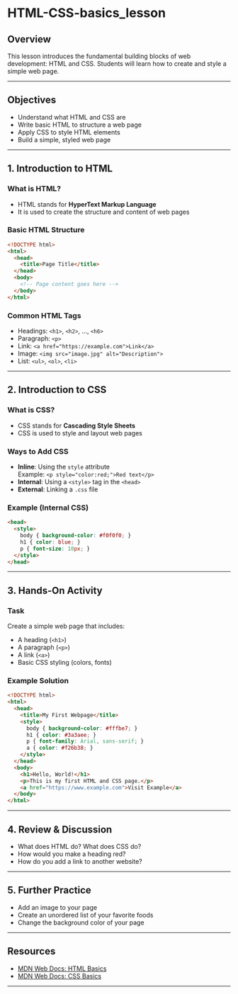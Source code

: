 # HTML-CSS-basics_lesson


## Overview
This lesson introduces the fundamental building blocks of web development: HTML and CSS. Students will learn how to create and style a simple web page.

---

## Objectives
- Understand what HTML and CSS are
- Write basic HTML to structure a web page
- Apply CSS to style HTML elements
- Build a simple, styled web page

---

## 1. Introduction to HTML

### What is HTML?
- HTML stands for **HyperText Markup Language**
- It is used to create the structure and content of web pages

### Basic HTML Structure
```html
<!DOCTYPE html>
<html>
  <head>
    <title>Page Title</title>
  </head>
  <body>
    <!-- Page content goes here -->
  </body>
</html>
```

### Common HTML Tags
- Headings: `<h1>`, `<h2>`, ..., `<h6>`
- Paragraph: `<p>`
- Link: `<a href="https://example.com">Link</a>`
- Image: `<img src="image.jpg" alt="Description">`
- List: `<ul>`, `<ol>`, `<li>`

---

## 2. Introduction to CSS

### What is CSS?
- CSS stands for **Cascading Style Sheets**
- CSS is used to style and layout web pages

### Ways to Add CSS
- **Inline**: Using the `style` attribute  
  Example: `<p style="color:red;">Red text</p>`
- **Internal**: Using a `<style>` tag in the `<head>`
- **External**: Linking a `.css` file

### Example (Internal CSS)
```html
<head>
  <style>
    body { background-color: #f0f0f0; }
    h1 { color: blue; }
    p { font-size: 18px; }
  </style>
</head>
```

---

## 3. Hands-On Activity

### Task
Create a simple web page that includes:
- A heading (`<h1>`)
- A paragraph (`<p>`)
- A link (`<a>`)
- Basic CSS styling (colors, fonts)

### Example Solution
```html
<!DOCTYPE html>
<html>
  <head>
    <title>My First Webpage</title>
    <style>
      body { background-color: #fffbe7; }
      h1 { color: #3a3aee; }
      p { font-family: Arial, sans-serif; }
      a { color: #f26b38; }
    </style>
  </head>
  <body>
    <h1>Hello, World!</h1>
    <p>This is my first HTML and CSS page.</p>
    <a href="https://www.example.com">Visit Example</a>
  </body>
</html>
```

---

## 4. Review & Discussion

- What does HTML do? What does CSS do?
- How would you make a heading red?
- How do you add a link to another website?

---

## 5. Further Practice

- Add an image to your page
- Create an unordered list of your favorite foods
- Change the background color of your page

---

## Resources

- [MDN Web Docs: HTML Basics](https://developer.mozilla.org/en-US/docs/Learn/Getting_started_with_the_web/HTML_basics)
- [MDN Web Docs: CSS Basics](https://developer.mozilla.org/en-US/docs/Learn/Getting_started_with_the_web/CSS_basics)

---